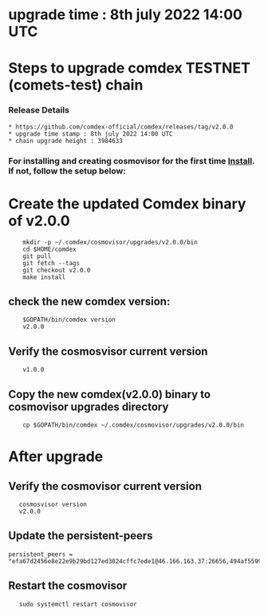 # upgrade time : 8th july 2022 14:00 UTC

# Steps to upgrade comdex TESTNET (comets-test) chain

### Release Details
    * https://github.com/comdex-official/comdex/releases/tag/v2.0.0
    * upgrade time stamp : 8th july 2022 14:00 UTC
    * chain upgrade height : 3984633


### For installing and creating cosmovisor for the first time [Install](https://github.com/comdex-official/networks/blob/main/testnet/cosmovisor-setup.md). If not, follow the setup below:

# Create the updated Comdex binary of v2.0.0

```shell
    mkdir -p ~/.comdex/cosmovisor/upgrades/v2.0.0/bin
    cd $HOME/comdex
    git pull
    git fetch --tags
    git checkout v2.0.0
    make install
```

## check the new comdex version:

```shell
    $GOPATH/bin/comdex version
    v2.0.0
```

## Verify the cosmosvisor current version

```shell
    v1.0.0
```
## Copy the new comdex(v2.0.0) binary to cosmovisor upgrades directory

```shell
    cp $GOPATH/bin/comdex ~/.comdex/cosmovisor/upgrades/v2.0.0/bin
```

# After upgrade

## Verify the cosmovisor current version

```shell
   cosmosvisor version
   v2.0.0
```

## Update the persistent-peers

```shell
persistent_peers = "efa67d2456e8e22e9b29bd127ed3024cffc7ede1@46.166.163.37:26656,494af55997cbb1df62cff1ed4f35b58c31277f63@46.166.172.230:26656,3659590cd1466671a49421089e55f1392e1cad0e@15.207.189.210:26656,8b1ccf5cf3a3ba65ee074f46ea8c6c164d867104@52.201.166.91:26656,6130e02dc9d7f30f8d4ab73c396c2197585e2c8c@65.108.225.158:31656"
```

## Restart the cosmovisor

```shell
   sudo systemctl restart cosmovisor
```
